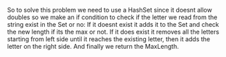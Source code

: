 So to solve this problem we need to use a HashSet since it doesnt allow doubles so we make an if condition to check if the letter we read from the string exist in the Set or no:
If it doesnt exist it adds it to the Set and check the new length if its the max or not.
If it does exist it removes all the letters starting from left side until it reaches the existing letter, then it adds the letter on the right side.
And finally we return the MaxLength.